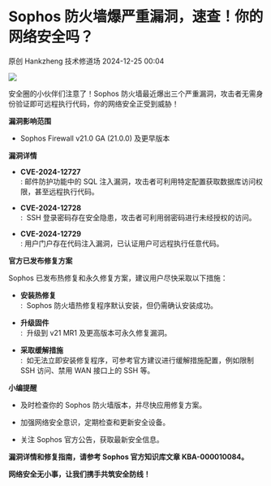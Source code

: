 #  Sophos 防火墙爆严重漏洞，速查！你的网络安全吗？   
原创 Hankzheng  技术修道场   2024-12-25 00:04  
  
![](https://mmbiz.qpic.cn/sz_mmbiz_png/wWBwsDOJT4ibuVia0QYopWaXM0wmxkfT2pGhIic3BygcDYnfkNCv3u4Sa90JnOnN8PJ8KQiaE9Et7muBEqJLlXo1jw/640?wx_fmt=png&from=appmsg "")  
  
安全圈的小伙伴们注意了！Sophos 防火墙最近爆出三个严重漏洞，攻击者无需身份验证即可远程执行代码，你的网络安全正受到威胁！  
  
**漏洞影响范围**  
- Sophos Firewall v21.0 GA (21.0.0) 及更早版本  
  
**漏洞详情**  
- **CVE-2024-12727**  
: 邮件防护功能中的 SQL 注入漏洞，攻击者可利用特定配置获取数据库访问权限，甚至远程执行代码。  
  
- **CVE-2024-12728**  
:  SSH 登录密码存在安全隐患，攻击者可利用弱密码进行未经授权的访问。  
  
- **CVE-2024-12729**  
: 用户门户存在代码注入漏洞，已认证用户可远程执行任意代码。  
  
**官方已发布修复方案**  
  
Sophos 已发布热修复和永久修复方案，建议用户尽快采取以下措施：  
- **安装热修复**  
:  Sophos 防火墙热修复程序默认安装，但仍需确认安装成功。  
  
- **升级固件**  
:  升级到 v21 MR1 及更高版本可永久修复漏洞。  
  
- **采取缓解措施**  
:  如无法立即安装修复程序，可参考官方建议进行缓解措施配置，例如限制 SSH 访问、禁用 WAN 接口上的 SSH 等。  
  
**小编提醒**  
- 及时检查你的 Sophos 防火墙版本，并尽快应用修复方案。  
  
- 加强网络安全意识，定期检查和更新安全设备。  
  
- 关注 Sophos 官方公告，获取最新安全信息。  
  
**漏洞详情和修复指南，请参考 Sophos 官方知识库文章 KBA-000010084。**  
  
**网络安全无小事，让我们携手共筑安全防线！**  
  
